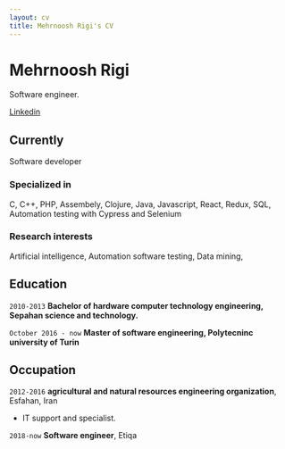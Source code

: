 ```yaml
---
layout: cv
title: Mehrnoosh Rigi's CV
---
```

# Mehrnoosh Rigi
Software engineer.

<div id="webaddress">
<a href="https://www.linkedin.com/in/mehrnoosh-rigi-a364336a/">Linkedin</a>
</div>


## Currently

Software developer

### Specialized in

C, C++, PHP, Assembely, Clojure, Java, 
Javascript, React, Redux,
SQL,
Automation testing with Cypress and Selenium

### Research interests

Artificial intelligence,
Automation software testing,
Data mining,


## Education

`2010-2013`
__Bachelor of hardware computer technology engineering, Sepahan science and technology.__

`October 2016 - now`
__Master of software engineering, Polytecninc university of Turin__


## Occupation

`2012-2016`
__agricultural and natural resources engineering organization__, Esfahan, Iran

- IT support and specialist.

`2018-now`
__Software engineer__, Etiqa



<!-- ### Footer

Last updated: May 2013 -->


